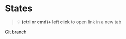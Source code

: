 # States 


> :bulb: **(ctrl or cmd)+ left click** to open link in a new tab 

[Git branch](https://github.com/codiku/react-native-introduction/tree/008-EN-states)